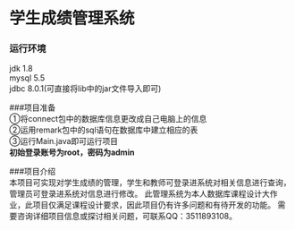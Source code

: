 # 学生成绩管理系统<br>
### 运行环境<br>
jdk 1.8 <br>
mysql 5.5 <br>
jdbc 8.0.1(可直接将lib中的jar文件导入即可) <br>

###项目准备<br>
①将connect包中的数据库信息更改成自己电脑上的信息<br>
②运用remark包中的sql语句在数据库中建立相应的表<br>
③运行Main.java即可运行项目<br>
**初始登录账号为root，密码为admin**<br>

###项目介绍<br>
本项目可实现对学生成绩的管理，学生和教师可登录进系统对相关信息进行查询，管理员可登录进系统对信息进行修改。
此管理系统为本人数据库课程设计大作业，此项目仅满足课程设计要求，因此项目仍有许多问题和有待开发的功能。
需要咨询详细项目信息或探讨相关问题，可联系QQ：3511893108。
